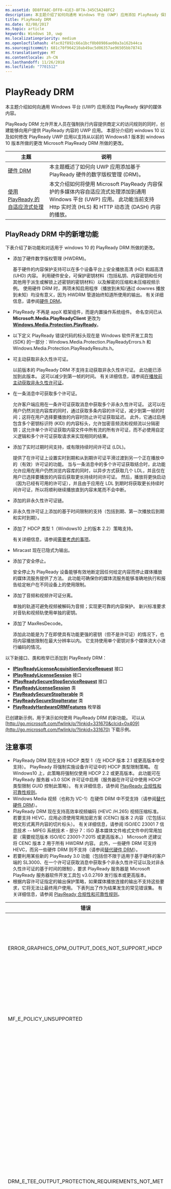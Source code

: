 ```yaml
---
ms.assetid: DD8FFA8C-DFF0-41E3-8F7A-345C5A248FC2
description: 本主题介绍了如何向通用 Windows 平台 (UWP) 应用添加 PlayReady 保护的媒体内容。
title: PlayReady DRM
ms.date: 02/08/2017
ms.topic: article
keywords: Windows 10, uwp
ms.localizationpriority: medium
ms.openlocfilehash: 4fac02f892c66a1bcf0b08986ae00a3a162b44ca
ms.sourcegitcommit: 681c70f964210ab49ac5d06357ae96505bb78741
ms.translationtype: MT
ms.contentlocale: zh-CN
ms.lasthandoff: 11/26/2018
ms.locfileid: "7701512"
---
```

# <a name="playready-drm"></a>PlayReady DRM



本主题介绍如何向通用 Windows 平台 (UWP) 应用添加 PlayReady 保护的媒体内容。

PlayReady DRM 允许开发人员在强制执行内容提供商定义的访问规则的同时，创建能够向用户提供 PlayReady 内容的 UWP 应用。 本部分介绍的 windows 10 以及如何修改 PlayReady UWP 应用以支持从以前的 Windows8.1 版本到 windows 10 版本所做的更改 Microsoft PlayReady DRM 所做的更改。
 
| 主题                                                                     | 说明                                                                                                                                                                                                                                                                             |
|---------------------------------------------------------------------------|-----------------------------------------------------------------------------------------------------------------------------------------------------------------------------------------------------------------------------------------------------------------------------------------|
| [硬件 DRM](hardware-drm.md)                                           | 本主题概述了如何向 UWP 应用添加基于 PlayReady 硬件的数字版权管理 (DRM)。                                                                                                                                                                 |
| [使用 PlayReady 的自适应流式处理](adaptive-streaming-with-playready.md) | 本文介绍如何将使用 Microsoft PlayReady 内容保护的多媒体内容自适应流式处理添加到通用 Windows 平台 (UWP) 应用。 此功能当前支持 Http 实时流 (HLS) 和 HTTP 动态流 (DASH) 内容的播放。 |

## <a name="whats-new-in-playready-drm"></a>PlayReady DRM 中的新增功能

下表介绍了新功能和对适用于 windows 10 的 PlayReady DRM 所做的更改。

-   添加了硬件数字版权管理 (HWDRM)。

    基于硬件的内容保护支持可以在多个设备平台上安全播放高清 (HD) 和超高清 (UHD) 内容。 利用硬件安全，可保护密钥材料（包括私钥、内容密钥和任何其他用于派生或解锁上述密钥的密钥材料）以及解密的压缩和未压缩视频示例。 使用硬件 DRM 时，两项未知启用程序（播放到未知/通过 downres 播放到未知）均没有意义，因为 HWDRM 管道始终知道所使用的输出。 有关详细信息，请参阅[硬件 DRM](hardware-drm.md)。

-   PlayReady 不再是 appX 框架组件，而是内置操作系统组件。 命名空间已从 **Microsoft.Media.PlayReadyClient** 更改为 [**Windows.Media.Protection.PlayReady**](https://msdn.microsoft.com/library/windows/apps/dn986454)。
-   以下定义 PlayReady 错误代码的标头现在是 Windows 软件开发工具包 (SDK) 的一部分：Windows.Media.Protection.PlayReadyErrors.h 和 Windows.Media.Protection.PlayReadyResults.h。
-   可主动获取非永久性许可证。

    以前版本的 PlayReady DRM 不支持主动获取非永久性许可证。 此功能已添加到此版本。 这可以减少到第一帧的时间。 有关详细信息，请参阅[在播放前主动获取非永久性许可证](#proactively-acquire-a-non-persistent-license-before-playback)。

-   在一条消息中可获取多个许可证。

    允许客户端应用在一条许可证获取消息中获取多个非永久性许可证。 这可以在用户仍然浏览内容库的同时，通过获取多条内容的许可证，减少到第一帧的时间；这将在用户选择要播放的内容时防止许可证获取延迟。 此外，它通过启用包含多个密钥标识符 (KID) 的内容标头，允许加密音频流和视频流以分隔密钥；这允许单个许可证获取内容文件中所有流的所有许可证，而不必使用自定义逻辑和多个许可证获取请求来实现相同的结果。

-   添加了实时过期时间支持，或有限持续时间许可证 (LDL)。

    提供了在许可证上设置实时到期和从到期许可证平滑过渡到另一个正在播放中的（有效）许可证的功能。 当与一条消息中的多个许可证获取结合时，此功能允许应用在用户仍然浏览内容库的同时，以异步方式获取几个 LDL，并且仅在用户已选择要播放的内容后获取更长持续时间许可证。 然后，播放将更快启动（因为已经有可用的许可证），并且由于应用在 LDL 到期时将获取更长持续时间许可证，所以将顺利继续播放直到内容末尾而不会中断。

-   添加的非永久性许可证链。
-   非永久性许可证上添加的基于时间限制的支持（包括到期、第一次播放后到期和实时到期）。
-   添加了 HDCP 类型 1（Windows10 上的版本 2.2）策略支持。

    有关详细信息，请参阅[需要考虑的事项](#things-to-consider)。

-   Miracast 现在已隐式为输出。
-   添加了安全停止。

    安全停止为 PlayReady 设备能够有效地断定因任何给定内容而停止媒体播放的媒体流服务提供了方法。 此功能可确保你的媒体流服务能够准确地执行和报告给定帐户在不同设备上的使用限制。

-   添加了音频和视频许可证分离。

    单独的轨道可避免视频被解码为音频；实现更可靠的内容保护。 新兴标准要求对音轨和视频轨使用单独的密钥。

-   添加了 MaxResDecode。

    添加此功能是为了在即使具有功能更强的密钥（但不是许可证）的情况下，也将内容播放限制在最大分辨率以内。 它支持使用单个密钥对多个媒体流大小进行编码的情况。

以下新接口、类和枚举已添加到 PlayReady DRM：

-   [**IPlayReadyLicenseAcquisitionServiceRequest**](https://msdn.microsoft.com/library/windows/apps/dn986077) 接口
-   [**IPlayReadyLicenseSession**](https://msdn.microsoft.com/library/windows/apps/dn986080) 接口
-   [**IPlayReadySecureStopServiceRequest**](https://msdn.microsoft.com/library/windows/apps/dn986090) 接口
-   [**PlayReadyLicenseSession**](https://msdn.microsoft.com/library/windows/apps/dn986309) 类
-   [**PlayReadySecureStopIterable**](https://msdn.microsoft.com/library/windows/apps/dn986371) 类
-   [**PlayReadySecureStopIterator**](https://msdn.microsoft.com/library/windows/apps/dn986375) 类
-   [**PlayReadyHardwareDRMFeatures**](https://msdn.microsoft.com/library/windows/apps/dn986265) 枚举器

已创建新示例，用于演示如何使用 PlayReady DRM 的新功能。 可以从 [http://go.microsoft.com/fwlink/p/?linkid=331670&clcid=0x409](http://go.microsoft.com/fwlink/p/?linkid=331670) 下载示例。

## <a name="things-to-consider"></a>注意事项

-   PlayReady DRM 现在支持 HDCP 类型 1（在 HDCP 版本 2.1 或更高版本中受支持）。 PlayReady 将强制实施设备许可证中的 HDCP 类型限制策略。 在 Windows10 上，此策略将强制仅使用 HDCP 2.2 或更高版本。 此功能可在 PlayReady 服务器 v3.0 SDK 许可证中启用（服务器在许可证中使用 HDCP 类型限制 GUID 控制此策略）。 有关详细信息，请参阅 [PlayReady 合规性和可靠性规则](http://www.microsoft.com/playready/licensing/compliance/)。
-   Windows Media 视频（也称为 VC-1）在硬件 DRM 中不受支持（请参阅[替代硬件 DRM](hardware-drm.md#override-hardware-drm)）。
-   PlayReady DRM 现在支持高效率视频编码 (HEVC /H.265) 视频压缩标准。 若要支持 HEVC，应用必须使用常用加密方案 (CENC) 版本 2 内容（它包括以明文形式离开内容的切片标头）。 有关详细信息，请参阅 ISO/IEC 23001 7 信息技术 -- MPEG 系统技术 - 部分 7：ISO 基本媒体文件格式文件中的常用加密（需要规范版本 ISO/IEC 23001-7:2015 或更高版本。） Microsoft 还建议将 CENC 版本 2 用于所有 HWDRM 内容。 此外，一些硬件 DRM 可支持 HEVC，而另一些硬件 DRM 则不支持（请参阅[替代硬件 DRM](hardware-drm.md#override-hardware-drm)）。
-   若要利用某些新的 PlayReady 3.0 功能（包括但不限于适用于基于硬件的客户端的 SL3000、在一个许可证获取消息中获取多个非永久性许可证以及对非永久性许可证的基于时间的限制），要求 PlayReady 服务器是 Microsoft PlayReady 服务器软件开发工具包 v3.0.2769 发行版本或更高版本。
-   根据内容许可证指定的输出保护策略，如果媒体播放连接的输出不支持这些要求，它将无法让最终用户使用。 下表列出了作为结果发生的常见错误集。 有关详细信息，请参阅 [PlayReady 合规性和可靠性规则](http://www.microsoft.com/playready/licensing/compliance/)。

| 错误                                                   | 值      | 说明                                                                                                                                                                                                                                                                                                                                                                                                                                                                                                 |
|---------------------------------------------------------|------------|-------------------------------------------------------------------------------------------------------------------------------------------------------------------------------------------------------------------------------------------------------------------------------------------------------------------------------------------------------------------------------------------------------------------------------------------------------------------------------------------------------------|
| ERROR\_GRAPHICS\_OPM\_OUTPUT\_DOES\_NOT\_SUPPORT\_HDCP  | 0xC0262513 | 许可证的输出保护策略要求监视器执行 HDCP，但 HDCP 无法执行。                                                                                                                                                                                                                                                                                                                                                                                              |
| MF\_E\_POLICY\_UNSUPPORTED                              | 0xC00D7159 | 许可证的输出保护策略要求监视器执行 HDCP 类型 1，但 HDCP 类型 1 无法执行。                                                                                                                                                                                                                                                                                                                                                                                |
| DRM\_E\_TEE\_OUTPUT\_PROTECTION\_REQUIREMENTS\_NOT\_MET | 0x8004CD22 | 此错误代码仅在硬件 DRM 下运行时才发生。 许可证输出保护策略要求监视器执行 HDCP，或减少内容的有效分辨率，但 HDCP 无法执行，并且内容的有效分辨率也无法减少（因为硬件 DRM 不支持降低内容分辨率）。 内容将在软件 DRM 下播放。 请参阅[使用硬件 DRM 的注意事项](hardware-drm.md#considerations-for-using-hardware-drm)。 |
| ERROR\_GRAPHICS\_OPM\_NOT\_SUPPORTED                    | 0xc0262500 | 图形驱动程序不支持输出保护。 例如，监视器通过 VGA 连接，或者未安装数字输出的相应图形驱动程序。 在后一种情况下，所安装的典型驱动程序是 Microsoft 基本显示适配器，并且安装相应图形驱动程序将解决该问题。                                                                                                                                                  |

## <a name="output-protection"></a>输出保护

以下部分介绍在 PlayReady 许可证中将适用于 Windows10 的 PlayReady DRM 与输出保护策略结合使用时的行为。

PlayReady DRM 支持包含在 **Microsoft PlayReady 可扩展媒体权限规范**中的输出保护级别。 本文档可在 PlayReady 授权产品附带的文档包中找到。

> [!NOTE]
> 可由授权服务器设置的输出保护级别的允许值受 [PlayReady 合规性规则](https://www.microsoft.com/playready/licensing/compliance/)约束。

PlayReady DRM 仅允许在输出连接器上播放使用输出保护策略的内容，如 PlayReady 合规性规则中所指定的。 有关 PlayReady 合规性规则中所指定的输出连接器条款的详细信息，请参阅 [PlayReady 合规性和可靠性规则的定义条款](https://www.microsoft.com/playready/licensing/compliance/)。

本部分重点介绍使用适用于 Windows10 的 PlayReady DRM 和适用于 Windows10 的 PlayReady 硬件 DRM（还可用于某些 Windows 客户端）的输出保护方案。 借助 PlayReady HWDRM，所有输出保护都将从 Windows TEE 实现中强制执行（请参阅[硬件 DRM](hardware-drm.md)）。 因此，一些行为不同于使用 PlayReady SWDRM（软件 DRM）时的行为：

* 对未压缩数字视频 270 的输出保护级别 (OPL) 的支持：适用于 Windows10 的 PlayReady HWDRM 不支持向下分辨率，并将强制使用 HDCP（高带宽数字内容保护）。 建议 HWDRM 的高清内容应具有大于 270 的 OPL（尽管这并不是必需的）。 另外，你应在许可证中设置 HDCP 类型限制（HDCP 版本 2.2 或更高版本）。
* 与 SWDRM 不同，使用 HWDRM 时，输出保护在基于最低功能监视器的所有监视器上强制执行。 例如，如果用户连接了两台监视器，其中一台支持 HDCP，而另一台不支持。即使仅在支持 HDCP 的监视器上呈现内容，但如果许可证需要 HDCP，播放也将失败。 在 SWDRM 中可播放内容，前提是仅在支持 HDCP 的监视器上呈现该内容。
* HWDRM 不能保证由客户端和安全使用，除非内容密钥和许可证满足以下条件：
    * 用于视频内容密钥的许可证必须至少具有 3000 安全级别。
    * 音频必须加密为不同于视频的内容密钥，并且用于音频的许可证必须至少具有 2000 安全级别。 此外，音频可能保持清晰。
* 所有 SWDRM 方案均要求，用于音频和/或视频内容密钥的 PlayReady 许可证的最低安全级别低于或等于 2000。

### <a name="output-protection-levels"></a>输出保护级别

下表概述了 PlayReady 许可证中各种 OPL 间的映射，以及适用于 Windows10 的 PlayReady DRM 如何强制实现它们。

#### <a name="video"></a>视频

<table>
    <tr>
        <th rowspan="2">OPL</th>
        <th>压缩的数字视频</th>
        <th colspan="2">未压缩的数字视频</th>
        <th>模拟电视</th>
    </tr>
    <tr>
        <th>Any</th>
        <th colspan="2">HDMI、DVI、DisplayPort、MHL</th>
        <th>分量、复合</th>
    </tr>
    <tr>
        <th>100</th>
        <td rowspan="6">不适用\*</td>
        <td colspan="2">传递内容</td>
        <td>传递内容</td>
    </tr>
    <tr>
        <th>150</th>
        <td colspan="2" rowspan="2">不适用\*</td>
        <td>当使用 CGMS-A CopyNever 或者无法使用 CGMS-A 时，传递内容</td>
    </tr>
    <tr>
        <th>200</th>
        <td>当使用 CGMS-A CopyNever 时，传递内容</td>
    </tr>
    <tr>
        <th>250</th>
        <td colspan="2">尝试使用 HDCP，不过无论结果如何，均传递内容</td>
        <td rowspan="5">不适用\*</td>
    </tr>
    <tr>
        <th>270</th>
        <td><b>SWDRM</b>：尝试使用 HDCP。 如果 HDCP 无法使用，电脑将每帧的有效分辨率限制为 520,000 像素，并传递内容</td>
        <td><b>HWDRM</b>：使用 HDCP 传递内容。 如果 HDCP 无法使用，将阻止对 HDMI/DVI 端口的播放</td>
    </tr>
    <tr>
        <th>300</th>
        <td colspan="2">
            <p>
                **当 HDCP 类型限制未定义时：** 使用 HDCP 传递内容。 如果 HDCP 无法使用，将阻止对 HDMI/DVI 端口的播放。
            </p>
            <p>
                **当 HDCP 类型限制已定义时**：使用 HDCP 2.2 传递内容，并将内容流类型设置为 1。 如果 HDCP 无法使用或内容流类型无法设置为 1，将阻止对 HDMI/DVI 端口的播放。
            </p>
        </td>
    </tr>
    <tr>
        <th>400</th>
        <td rowspan="2">Windows10 永远不会将压缩的数字视频内容传递到输出，无论后续 OPL 值如何。 有关压缩的数字视频内容的详细信息，请参阅 <a href="https://www.microsoft.com/playready/licensing/compliance/">PlayReady 产品的合规性规则</a>。</td>
        <td colspan="2" rowspan="2">不适用\*</td>
    </tr>
    <tr>
        <th>500</th>
    </tr>
</table>
<br/>

\* 并非所有输出保护级别的值都可以通过授权许可服务器设置。 有关详细信息，请参阅 [PlayReady 合规性规则](https://www.microsoft.com/playready/licensing/compliance/)。

#### <a name="audio"></a>Audio

<table>
    <tr>
        <th rowspan="2">OPL</th>
        <th>压缩的数字音频</th>
        <th>未压缩的数字音频</th>
        <th>模拟或 USB 音频</th>
    </tr>
    <tr>
        <th>HDMI、DisplayPort、MHL</th>
        <th>HDMI、DisplayPort、MHL</th>
        <th>Any</th>
    </tr>
    <tr>
        <th>100</th>
        <td rowspan="3">传递内容</td>
        <td>传递内容</td>
        <td rowspan="5">传递内容</td>
    </tr>
    <tr>
        <th>150</th>
        <td rowspan="4">不传递内容</td>
    </tr>
    <tr>
        <th>200</th>
    </tr>
    <tr>
        <th>250</th>
        <td>在 HDMI、DisplayPort 或 MHL 上使用 HDCP 或者使用 SCMS 并设置为 CopyNever 时，传递内容</td>
    </tr>
    <tr>
        <th>300</th>
        <td>在 HDMI、DisplayPort 或 MHL 上使用 HDCP 时，传递内容</td>
    </tr>
</table>
<br/>

### <a name="miracast"></a>Miracast

PlayReady DRM 允许你在使用 HDCP 2.0 或更高版本后立即通过 Miracast 输出播放内容。 但在 Windows10 上，Miracast 视为*数字*输出。 有关 Miracast 方案的详细信息，请参阅 [PlayReady 合规性规则](https://www.microsoft.com/playready/licensing/compliance/)。 下表概述了 PlayReady 许可证中各种 OPL 间的映射，以及 PlayReady DRM 如何在 Miracast 输出上强制实现它们。

<table>
    <tr>
        <th>OPL</th>
        <th>压缩的数字音频</th>
        <th>未压缩的数字音频</th>
        <th>压缩的数字视频</th>
        <th>未压缩的数字视频</th>
    </tr>
    <tr>
        <th>100</th>
        <td rowspan="4">当使用 HDCP 2.0 或更高版本时，传递内容。 如果它无法使用，则不传递内容</td>
        <td>当使用 HDCP 2.0 或更高版本时，传递内容。 如果它无法使用，则不传递内容</td>
        <td rowspan="6">不适用\*</td>
        <td>当使用 HDCP 2.0 或更高版本时，传递内容。 如果它无法使用，则不传递内容</td>
    </tr>
    <tr>
        <th>150</th>
        <td rowspan="3">不传递内容</td>
        <td rowspan="2">不适用\*</td>
    </tr>
    <tr>
        <th>200</th>
    </tr>
    <tr>
        <th>250</th>
        <td rowspan="2">当使用 HDCP 2.0 或更高版本时，传递内容。 如果它无法使用，则不传递内容</td>
    </tr>
    <tr>
        <th>270</th>
        <td colspan="2">不适用\*</td>
    </tr>
    <tr>
        <th>300</th>
        <td>当使用 HDCP 2.0 或更高版本时，传递内容。 如果它无法使用，则不传递内容</td>
        <td>不传递内容</td>
        <td>
            <p>
                **当 HDCP 类型限制未定义时：** 当使用 HDCP 2.0 或更高版本时，传递内容。 如果它无法使用，则不传递内容。
            </p>
            <p>
                **当 HDCP 类型限制已定义时：** 使用 HDCP 2.2 传递内容，并将内容流类型设置为 1。 如果 HDCP 无法使用或内容流类型无法设置为 1，则不传递内容。
            </p>        
        </td>
    </tr>
    <tr>
        <th>400</th>
        <td rowspan="2" colspan="2">不适用\*</td>
        <td rowspan="2">Windows10 永远不会将压缩的数字视频内容传递到输出，无论后续 OPL 值如何。 有关压缩的数字视频内容的详细信息，请参阅 <a href="https://www.microsoft.com/playready/licensing/compliance/">PlayReady 产品的合规性规则</a>。</td>
        <td rowspan="2">不适用\*</td>
    </tr>
    <tr>
        <th>500</th>
    </tr>
</table>
<br/>

\* 并非所有输出保护级别的值都可以通过授权许可服务器设置。 有关详细信息，请参阅 [PlayReady 合规性规则](https://www.microsoft.com/playready/licensing/compliance/)。

### <a name="additional-explicit-output-restrictions"></a>其他显式输出限制

下表描述了显式数字视频输出保护限制的适用于 Windows10 的 PlayReady DRM 实现。

<table>
    <tr>
        <th>方案</th>
        <th>GUID</th>
        <th>如果...</th>
        <th>则...</th>
    </tr>
    <tr>
        <th>最大有效分辨率解码大小</th>
        <td>9645E831-E01D-4FFF-8342-0A720E3E028F</td>
        <td>连接的输出包括：数字视频输出、Miracast、HDMI、DVI 等。</td>
        <td>
            <p>
                仅在以下情况下传递内容：  
            </p>
            <ul>
                <li>(a) 帧的宽度必须小于或等于最大帧宽度（以像素为单位），并且帧的高度必须小于或等于最大帧高度（以像素为单位），或</li>
                <li>(b) 帧的高度必须小于或等于最大帧宽度（以像素为单位），并且帧的宽度必须小于或等于最大帧高度（以像素为单位）</li>
            </ul>                   
        </td>
    </tr>
    <tr>
        <th>HDCP 类型限制</th>
        <td>ABB2C6F1-E663-4625-A945-972D17B231E7</td>
        <td>连接的输出包括：数字视频输出、Miracast、HDMI、DVI 等。</td>
        <td>使用 HDCP 2.2 传递内容，并将内容流类型设置为 1。 如果 HDCP 2.2 无法使用或内容流类型无法设置为 1，则不传递内容。 还必须指定未压缩的数字视频输出保护级别的值大于或等于 271</td>
    </tr>
</table>
<br/>

下表描述了显式模拟视频输出保护限制的适用于 Windows10 的 PlayReady DRM 实现。

<table>
    <tr>
        <th>方案</th>
        <th>GUID</th>
        <th>如果...</th>
        <th colspan="2">则...</th>
    </tr>
    <tr>
        <th>模拟计算机监视器</th>
        <td>D783A191-E083-4BAF-B2DA-E69F910B3772</td>
        <td>连接的输出包括：VGA、DVI&ndash;模拟等。</td>
        <td> <b>SWDRM：</b>电脑将每帧的有效分辨率限制为 520,000 epx，并传递内容</td>
        <td><b>HWDRM：</b>不传递内容</td>
    </tr>
    <tr>
        <th>模拟组件</th>
        <td>811C5110-46C8-4C6E-8163-C0482A15D47E</td>
        <td>连接的输出包括：组件</td>
        <td><b>SWDRM：</b>电脑将每帧的有效分辨率限制为 520,000 epx，并传递内容</td>
        <td><b>HWDRM：</b>不传递内容</td>
    </tr>
    <tr>
        <th rowspan="2">模拟电视输出</th>
        <td>2098DE8D-7DDD-4BAB-96C6-32EBB6FABEA3</td>
        <td>模拟电视 OPL 小于 151</td>
        <td colspan="2">必须使用 CGMS-A</td>
    </tr>
    <tr>
        <td>225CD36F-F132-49EF-BA8C-C91EA28E4369</td>
        <td>模拟电视 OPL 小于 101，并且许可证不包含 2098DE8D-7DDD-4BAB-96C6-32EBB6FABEA3</td>
        <td colspan="2">必须尝试使用 CGMS，但无论结果如何，都可能会播放内容</td>
    </tr>
    <tr>
        <th>自动增益控制和色条</th>
        <td>C3FD11C6-F8B7-4D20-B008-1DB17D61F2DA</td>
        <td>将分辨率小于或等于 520,000 px 的内容传递到模拟电视输出</td>
        <td colspan="2">根据表 3.5.7.3，当分辨率小于 520,000 px 时，仅为组件视频和 PAL 模式设置 AGC；当分辨率小于 520,000 px 时，为 NTSC 设置 AGC 和色条信息。 在合规性规则中</td>
    </tr>
    <tr>
        <th>仅数字输出</th>
        <td>760AE755-682A-41E0-B1B3-DCDF836A7306</td>
        <td>连接的输出为模拟</td>
        <td colspan="2">不传递内容</td>
    </tr>
</table>
<br/>

> [!NOTE]
> 当使用适配器硬件保护装置（例如“Mini DisplayPort to VGA”）用于播放时，Windows10 会将输出视为数字视频输出，并且无法强制执行模拟视频策略。

下表描述了支持在其他环境中播放的适用于 Windows10 的 PlayReady DRM 实现。

<table>
    <tr>
        <th>方案</th>
        <th>GUID</th>
        <th>如果...</th>
        <th colspan="2">则...</th>
    </tr>
    <tr>
        <th>未知输出</th>
        <td>786627D8-C2A6-44BE-8F88-08AE255B01A7</td>
        <td>如果无法合理地确定输出，则无法使用图形驱动程序建立 OPM</td>
        <td><b>SWDRM：</b>传递内容</td>
        <td><b>HWDRM：</b>不传递内容</td>
    </tr>
    <tr>
        <th>具有限制的未知输出</th>
        <td>B621D91F-EDCC-4035-8D4B-DC71760D43E9</td>
        <td>如果无法合理地确定输出，则无法使用图形驱动程序建立 OPM</td>
        <td> <b>SWDRM：</b>电脑将每帧的有效分辨率限制为 520,000 epx，并传递内容</td>
        <td><b>HWDRM：</b>不传递内容</td>
    </tr>
</table>
<br/>

## <a name="prerequisites"></a>先决条件

在开始创建 PlayReady 保护的 UWP 应用之前，需要在系统上安装以下软件：

-   Windows 10。
-   如果你正在为 PlayReady DRM 编译任何示例适用于 UWP 应用，则必须使用 Microsoft Visual Studio2015 或更高版本编译这些示例。 你仍可以使用 Microsoft Visual Studio2013 编译任何于 Windows8.1 应用商店应用的 PlayReady DRM 的示例。

<!--This is no longer available-->
<!--If you are planning to play back MPEG-2/H.262 content on your app, you must also download and install [Windows 8.1 Media Center Pack](http://go.microsoft.com/fwlink/p/?LinkId=626876).-->

## <a name="playready-uwp-app-migration-guide"></a>PlayReady UWP 应用迁移指南

本部分包含有关如何将现有 PlayReady Windows 8.x 应用商店应用迁移到 windows 10 的信息。

Windows 10 上的 PlayReady UWP 应用的命名空间已从**Microsoft.Media.PlayReadyClient**更改为[**Windows.Media.Protection.PlayReady**](https://msdn.microsoft.com/library/windows/apps/dn986454)。 这意味着你将需要搜索旧命名空间并将其替换为代码中的新命名空间。 你仍将引用 winmd 文件。 它是 windows.media.winmd 的 windows 10 操作系统上的一部分。 它作为 TH 的 Windows SDK 的一部分位于 windows.winmd 中。 对于 UWP，可在 windows.foundation.univeralappcontract.winmd 中引用它。

若要播放 PlayReady 保护的高清 (HD) 内容 (1080p) 和超高清 (UHD) 内容，将需要实现 PlayReady 硬件 DRM。 有关如何实现 PlayReady 硬件 DRM 的信息，请参阅[硬件 DRM](hardware-drm.md)。

硬件 DRM 不支持某些内容。 有关禁用硬件 DRM 并启用 DRM 软件的信息，请参阅[替代硬件 DRM](hardware-drm.md#override-hardware-drm)。

对于媒体保护管理器，请确保代码具有以下设置（如果代码尚无此设置）：

```cs
var mediaProtectionManager = new Windows.Media.Protection.MediaProtectionManager();

mediaProtectionManager.Properties["Windows.Media.Protection.MediaProtectionSystemId"] = 
             '{F4637010-03C3-42CD-B932-B48ADF3A6A54}'
var cpsystems = new Windows.Foundation.Collections.PropertySet();
cpsystems["{F4637010-03C3-42CD-B932-B48ADF3A6A54}"] = 
                "Windows.Media.Protection.PlayReady.PlayReadyWinRTTrustedInput";
mediaProtectionManager.Properties["Windows.Media.Protection.MediaProtectionSystemIdMapping"] = cpsystems;

mediaProtectionManager.Properties["Windows.Media.Protection.MediaProtectionContainerGuid"] = 
                "{9A04F079-9840-4286-AB92-E65BE0885F95}";
```

## <a name="proactively-acquire-a-non-persistent-license-before-playback"></a>在播放前主动获取非永久性许可证

本部分将介绍在播放开始前，如何主动获取非永久性许可证。

在用于 Windows 应用商店应用的以前版本的 PlayReady DRM 中，非永久性许可证只能在播放期间被动获取。 在此版本中，你可以在播放开始前主动获取非永久性许可证。

1.  主动创建可存储非永久性许可证的播放会话。 例如：

    ```cs
    var cpsystems = new Windows.Foundation.Collections.PropertySet();       
    cpsystems["{F4637010-03C3-42CD-B932-B48ADF3A6A54}"] = "Windows.Media.Protection.PlayReady.PlayReadyWinRTTrustedInput"; // PlayReady

    var pmpSystemInfo = new Windows.Foundation.Collections.PropertySet();
    pmpSystemInfo["Windows.Media.Protection.MediaProtectionSystemId"] = "{F4637010-03C3-42CD-B932-B48ADF3A6A54}";
    pmpSystemInfo["Windows.Media.Protection.MediaProtectionSystemIdMapping"] = cpsystems;
    var pmpServer = new Windows.Media.Protection.MediaProtectionPMPServer( pmpSystemInfo );
    ```

2.  将该播放会话绑定到许可证获取类。 例如：

    ```cs
    var licenseSessionProperties = new Windows.Foundation.Collections.PropertySet();
    licenseSessionProperties["Windows.Media.Protection.MediaProtectionPMPServer"] = pmpServer;
    var licenseSession = new Windows.Media.Protection.PlayReady.PlayReadyLicenseSession( licenseSessionProperties );
    ```

3.  创建许可证服务请求。 例如：

    ```cs
    var laSR = licenseSession.CreateLAServiceRequest();
    ```

4.  使用在步骤 3 中创建的服务请求执行许可证获取。 该许可证将存储在播放会话中。
5.  将播放会话绑定到媒体源以供播放。 例如：

    ```cs
    licenseSession.configureMediaProtectionManager( mediaProtectionManager );
    videoPlayer.msSetMediaProtectionManager( mediaProtectionManager );
    ```
    
## <a name="query-for-protection-capabilities"></a>保护功能查询
从 Windows 10 版本 1703 开始，你可以查询 HW DRM 功能，如解码编解码器、分辨率和输出保护 (HDCP)。 执行查询时使用 [**IsTypeSupported**](https://docs.microsoft.com/uwp/api/windows.media.protection.protectioncapabilities.istypesupported) 方法，该方法采用表示要查询支持的功能的字符串和执行查询所适用的主要系统的字符串。 有关受支持的字符串值列表，请参阅 [**IsTypeSupported**](https://docs.microsoft.com/uwp/api/windows.media.protection.protectioncapabilities.istypesupported) 的 API 引用页面。 以下代码示例演示了如何使用此方法。  

    ```cs
    using namespace Windows::Media::Protection;

    ProtectionCapabilities^ sr = ref new ProtectionCapabilities();

    ProtectionCapabilityResult result = sr->IsTypeSupported(
    L"video/mp4; codecs=\"avc1.640028\"; features=\"decode-bpp=10,decode-fps=29.97,decode-res-x=1920,decode-res-y=1080\"",
    L"com.microsoft.playready");

    switch (result)
    {
        case ProtectionCapabilityResult::Probably:
        // Queue up UHD HW DRM video
        break;

        case ProtectionCapabilityResult::Maybe:
        // Check again after UI or poll for more info.
        break;

        case ProtectionCapabilityResult::NotSupported:
        // Do not queue up UHD HW DRM video.
        break;
    }
    ```
## <a name="add-secure-stop"></a>添加安全停止

本部分将介绍如何向 UWP 应用添加安全停止。

安全停止为 PlayReady 设备能够有效地断定因任何给定内容而停止媒体播放的媒体流服务提供了方法。 此功能可确保你的媒体流服务能够准确地执行和报告给定帐户在不同设备上的使用限制。

发送安全停止质询的主要方案有两种：

-   在到达内容末尾或用户中途停止媒体演示文稿，因而媒体演示文稿停止时。
-   在上一个会话意外结束时（如因系统或应用崩溃）。 在启动或关机时，应用将查询任何未解决的安全停止会话，并将发送与任何其他媒体播放分离的质询。

有关安全停止的示例实现，请参阅 PlayReady 示例中的 securestop.cs 文件，该文件位于 [http://go.microsoft.com/fwlink/p/?linkid=331670&clcid=0x409](http://go.microsoft.com/fwlink/p/?linkid=331670)。

## <a name="use-playready-drm-on-xbox-one"></a>在 Xbox One 上使用 PlayReady DRM

若要在 Xbox One 上的 UWP 应用中使用 PlayReady DRM，首先需要注册你要用于发布应用以授权使用 PlayReady 的[合作伙伴中心](https://partner.microsoft.com/dashboard)帐户。 可以通过两种方式之一完成此操作：

* 在 Microsoft 请求权限上提供你的联系人信息。
* 通过将发送到你的合作伙伴中心帐户和公司名称申请获得授权[pronxbox@microsoft.com](mailto:pronxbox@microsoft.com)。

获得授权后，你将需要向应用清单添加额外 `<DeviceCapability>`。 由于应用清单设计器中当前没有可用的设置，你必须手动添加它。 请按照以下步骤配置它：

1. 在 Visual Studio 中打开该项目后，打开**解决方案资源管理器**，然后右键单击 **Package.appxmanifest**。
2. 选择**打开方式...**、选择 **XML(文本)编辑器**，然后单击**确定**。
3. 在 `<Capabilities>` 标记之间，添加以下 `<DeviceCapability>`：

    ```xml
    <DeviceCapability Name="6a7e5907-885c-4bcb-b40a-073c067bd3d5" />
    ```

4. 保存文件。

最后，在 Xbox One 上使用 PlayReady 时需要注意：开发工具包具有 SL150 限制（即它们不能播放 SL2000 或 SL3000 内容）。 零售设备能够播放安全级别较高的内容，但若要在开发工具包上测试你的应用，你需要使用 SL150 内容。 可以通过以下方式之一测试此内容：

* 使用需要 SL150 许可证的特选测试内容。
* 实现逻辑，以便仅某些经身份验证的测试帐户能够获取某些内容的 SL150 许可证。

使用对于你的公司和产品而言最合理的方法。


## <a name="see-also"></a>另请参阅
- [媒体播放](media-playback.md)




